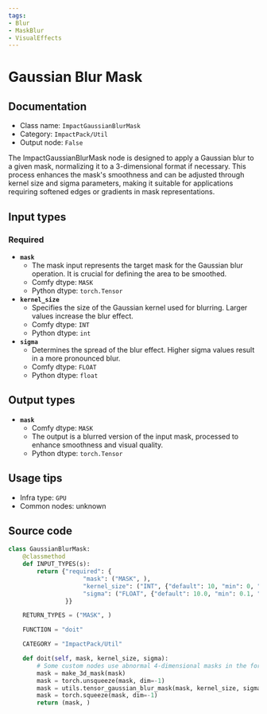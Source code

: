 ```yaml
---
tags:
- Blur
- MaskBlur
- VisualEffects
---
```


# Gaussian Blur Mask
## Documentation
- Class name: `ImpactGaussianBlurMask`
- Category: `ImpactPack/Util`
- Output node: `False`

The ImpactGaussianBlurMask node is designed to apply a Gaussian blur to a given mask, normalizing it to a 3-dimensional format if necessary. This process enhances the mask's smoothness and can be adjusted through kernel size and sigma parameters, making it suitable for applications requiring softened edges or gradients in mask representations.
## Input types
### Required
- **`mask`**
    - The mask input represents the target mask for the Gaussian blur operation. It is crucial for defining the area to be smoothed.
    - Comfy dtype: `MASK`
    - Python dtype: `torch.Tensor`
- **`kernel_size`**
    - Specifies the size of the Gaussian kernel used for blurring. Larger values increase the blur effect.
    - Comfy dtype: `INT`
    - Python dtype: `int`
- **`sigma`**
    - Determines the spread of the blur effect. Higher sigma values result in a more pronounced blur.
    - Comfy dtype: `FLOAT`
    - Python dtype: `float`
## Output types
- **`mask`**
    - Comfy dtype: `MASK`
    - The output is a blurred version of the input mask, processed to enhance smoothness and visual quality.
    - Python dtype: `torch.Tensor`
## Usage tips
- Infra type: `GPU`
- Common nodes: unknown


## Source code
```python
class GaussianBlurMask:
    @classmethod
    def INPUT_TYPES(s):
        return {"required": {
                     "mask": ("MASK", ),
                     "kernel_size": ("INT", {"default": 10, "min": 0, "max": 100, "step": 1}),
                     "sigma": ("FLOAT", {"default": 10.0, "min": 0.1, "max": 100.0, "step": 0.1}),
                }}

    RETURN_TYPES = ("MASK", )

    FUNCTION = "doit"

    CATEGORY = "ImpactPack/Util"

    def doit(self, mask, kernel_size, sigma):
        # Some custom nodes use abnormal 4-dimensional masks in the format of b, c, h, w. In the impact pack, internal 4-dimensional masks are required in the format of b, h, w, c. Therefore, normalization is performed using the normal mask format, which is 3-dimensional, before proceeding with the operation.
        mask = make_3d_mask(mask)
        mask = torch.unsqueeze(mask, dim=-1)
        mask = utils.tensor_gaussian_blur_mask(mask, kernel_size, sigma)
        mask = torch.squeeze(mask, dim=-1)
        return (mask, )

```
